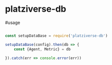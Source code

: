 # platziverse-db

#usage

 ``` js

 const setupDataBase = require('platziverse-db')

 setupDataBase(config).then(db => {
     const {Agent, Metric} = db

 }).catch(err => console.error(err))

 ```